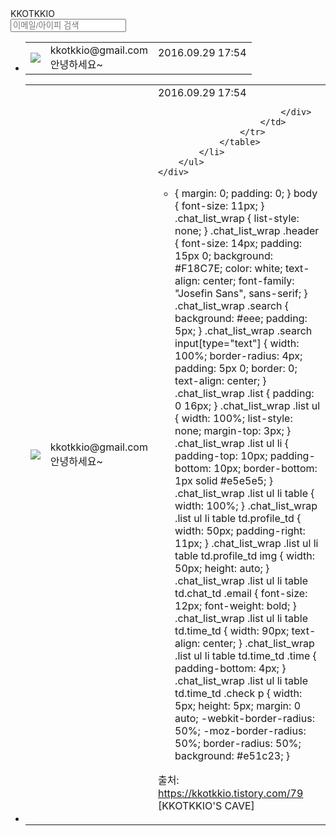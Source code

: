 <!DOCTYPE html>
<html lang="ko">
<head>
    <title></title>
    <meta http-equiv="Content-Type" content="text/html; charset=utf-8" />
    <meta name="viewport" content="width=device-width, initial-scale=1, maximum-scale=1, user-scalable=no">
    <link rel="stylesheet" href="./css/common.css">
</head>
<body>
<div class="chat_list_wrap">
    <div class="header">
        KKOTKKIO
    </div>
    <div class="search">
        <input type="text" placeholder="이메일/아이피 검색" />
    </div>
    <div class="list">
        <ul>
            <li>
                <table cellpadding="0" cellspacing="0">
                    <tr>
                        <td class="profile_td">
                            <!--Img-->
                            <img src="./images/profile_preview.png" />
                        </td>
                        <td class="chat_td">
                            <!--Email & Preview-->
                            <div class="email">
                                kkotkkio@gmail.com
                            </div>
                            <div class="chat_preview">
                                안녕하세요~
                            </div>
                        </td>
                        <td class="time_td">
                            <!--Time & Check-->
                            <div class="time">
                                2016.09.29 17:54
                            </div>
                            <div class="check">
                                <p> </p>
                            </div>
                        </td>
                    </tr>
                </table>
            </li>
            <li>
                <table cellpadding="0" cellspacing="0">
                    <tr>
                        <td class="profile_td">
                            <!--Img-->
                            <img src="./images/profile_preview.png" />
                        </td>
                        <td class="chat_td">
                            <!--Email & Preview-->
                            <div class="email">
                                kkotkkio@gmail.com
                            </div>
                            <div class="chat_preview">
                                안녕하세요~
                            </div>
                        </td>
                        <td class="time_td">
                            <!--Time & Check-->
                            <div class="time">
                                2016.09.29 17:54
                            </div>
                            <div class="check">
                                
                            </div>
                        </td>
                    </tr>
                </table>
            </li>
        </ul>
    </div>
</div>
</body>
</html>

* {
  margin: 0;
  padding: 0;
}
body {
  font-size: 11px;
}
.chat_list_wrap {
  list-style: none;
}
.chat_list_wrap .header {
  font-size: 14px;
  padding: 15px 0;
  background: #F18C7E;
  color: white;
  text-align: center;
  font-family: "Josefin Sans", sans-serif;
}
.chat_list_wrap .search {
  background: #eee;
  padding: 5px;
}
.chat_list_wrap .search input[type="text"] {
  width: 100%;
  border-radius: 4px;
  padding: 5px 0;
  border: 0;
  text-align: center;
}
.chat_list_wrap .list {
  padding: 0 16px;
}
.chat_list_wrap .list ul {
  width: 100%;
  list-style: none;
  margin-top: 3px;
}
.chat_list_wrap .list ul li {
  padding-top: 10px;
  padding-bottom: 10px;
  border-bottom: 1px solid #e5e5e5;
}
.chat_list_wrap .list ul li table {
  width: 100%;
}
.chat_list_wrap .list ul li table td.profile_td {
  width: 50px;
  padding-right: 11px;
}
.chat_list_wrap .list ul li table td.profile_td img {
  width: 50px;
  height: auto;
}
.chat_list_wrap .list ul li table td.chat_td .email {
  font-size: 12px;
  font-weight: bold;
}
.chat_list_wrap .list ul li table td.time_td {
  width: 90px;
  text-align: center;
}
.chat_list_wrap .list ul li table td.time_td .time {
  padding-bottom: 4px;
}
.chat_list_wrap .list ul li table td.time_td .check p {
  width: 5px;
  height: 5px;
  margin: 0 auto;
  -webkit-border-radius: 50%;
  -moz-border-radius: 50%;
  border-radius: 50%;
  background: #e51c23;
}


출처: https://kkotkkio.tistory.com/79 [KKOTKKIO'S CAVE]
